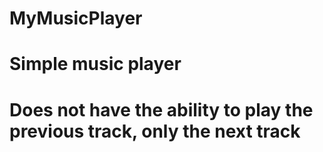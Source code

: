 # MyMusicPlayer
# Simple music player
# Does not have the ability to play the previous track, only the next track
